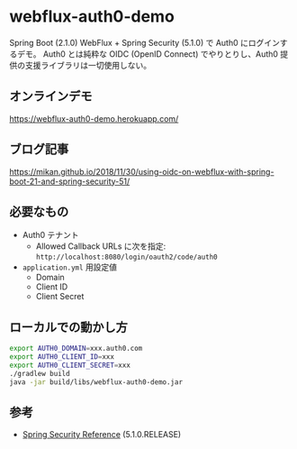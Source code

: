 # webflux-auth0-demo

Spring Boot (2.1.0) WebFlux + Spring Security (5.1.0) で Auth0 にログインするデモ。
Auth0 とは純粋な OIDC (OpenID Connect) でやりとりし、Auth0 提供の支援ライブラリは一切使用しない。

## オンラインデモ

https://webflux-auth0-demo.herokuapp.com/

## ブログ記事

https://mikan.github.io/2018/11/30/using-oidc-on-webflux-with-spring-boot-21-and-spring-security-51/

## 必要なもの

- Auth0 テナント
  - Allowed Callback URLs に次を指定: `http://localhost:8080/login/oauth2/code/auth0`
- `application.yml` 用設定値
  - Domain
  - Client ID
  - Client Secret

## ローカルでの動かし方

```bash
export AUTH0_DOMAIN=xxx.auth0.com
export AUTH0_CLIENT_ID=xxx
export AUTH0_CLIENT_SECRET=xxx
./gradlew build
java -jar build/libs/webflux-auth0-demo.jar
```

## 参考

- [Spring Security Reference](https://docs.spring.io/spring-security/site/docs/5.1.0.RELEASE/reference/htmlsingle/) (5.1.0.RELEASE)
